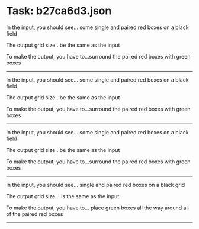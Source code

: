 # Task: b27ca6d3.json

In the input, you should see... some single and paired red boxes on a black field

The output grid size...be the same as the input

To make the output, you have to...surround the paired red boxes with green boxes

---

In the input, you should see... some single and paired red boxes on a black field

The output grid size...be the same as the input

To make the output, you have to...surround the paired red boxes with green boxes

---

In the input, you should see... some single and paired red boxes on a black field

The output grid size...be the same as the input

To make the output, you have to...surround the paired red boxes with green boxes

---

In the input, you should see... single and paired red boxes on a black grid

The output grid size... is the same as the input

To make the output, you have to... place green boxes all the way around all of the paired red boxes

---

